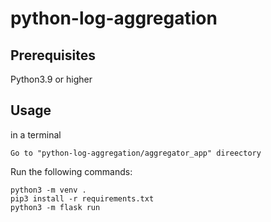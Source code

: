 # python-log-aggregation

## Prerequisites
Python3.9 or higher

## Usage
in a terminal
````
Go to "python-log-aggregation/aggregator_app" direectory
````

Run the following commands:
```
python3 -m venv .
pip3 install -r requirements.txt
python3 -m flask run
```